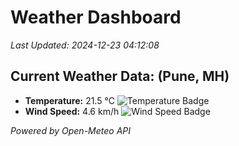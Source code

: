 
# Weather Dashboard

_Last Updated: 2024-12-23 04:12:08_

## Current Weather Data: (Pune, MH)
- **Temperature:** 21.5 °C ![Temperature Badge](https://img.shields.io/badge/Temperature-Medium%20Temp-green)
- **Wind Speed:** 4.6 km/h ![Wind Speed Badge](https://img.shields.io/badge/Wind%20Speed-Low%20Wind-blue)

*Powered by Open-Meteo API*
